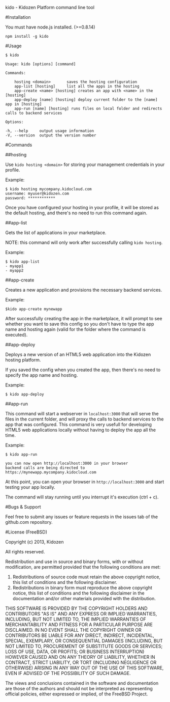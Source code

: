 kido - Kidozen Platform command line tool

#Installation

You must have node.js installed. (>=0.8.14)

	npm install -g kido

#Usage


	$ kido

	Usage: kido [options] [command]

	Commands:

		hosting <domain>       saves the hosting configuration
		app-list [hosting]     list all the apps in the hosting
		app-create <name> [hosting] creates an app with <name> in the [hosting]
		app-deploy [name] [hosting] deploy current folder to the [name] app in [hosting]
		app-run [name] [hosting] runs files on local folder and redirects calls to backend services

	Options:

	-h, --help     output usage information
	-V, --version  output the version number

#Commands

##hosting

Use `kido hosting <domain>` for storing your management credentials in your profile.

Example:


	$ kido hosting mycompany.kidocloud.com
	username: myuser@kidozen.com
	password: ************

Once you have configured your hosting in your profile, it will be stored as the default hosting, and there's no need to run this command again.


##app-list

Gets the list of applications in your marketplace.

NOTE: this command will only work after successfully calling `kido hosting`.

Example:


	$ kido app-list
	- myapp1
	- myapp2

##app-create

Creates a new application and provisions the necessary backend services.

Example:


	$kido app-create mynewapp

After successfully creating the app in the marketplace, it will prompt to see whether you want to save this config so you don't have to type the app name and hosting again (valid for the folder where the command is executed).

##app-deploy

Deploys a new version of an HTML5 web application into the Kidozen hosting platform.

If you saved the config when you created the app, then there's no need to specify the app name and hosting.

Example:


	$ kido app-deploy

##app-run

This command will start a webserver in `localhost:3000` that will serve the files in the current folder, and will proxy the calls to backend services to the app that was configured. This command is very usefull for developing HTML5 web applications locally without having to deploy the app all the time.

Example:


	$ kido app-run
	
	you can now open http://localhost:3000 in your browser
	backend calls are being directed to https://mynewapp.mycompany.kidocloud.com

At this point, you can open your browser in `http://localhost:3000` and start testing your app locally.

The command will stay running until you interrupt it's execution (ctrl + c).

#Bugs & Support

Feel free to submit any issues or feature requests in the issues tab of the github.com repository.

#License (FreeBSD)

Copyright (c) 2013, Kidozen

All rights reserved.

Redistribution and use in source and binary forms, with or without
modification, are permitted provided that the following conditions are met: 

1. Redistributions of source code must retain the above copyright notice, this
   list of conditions and the following disclaimer. 
2. Redistributions in binary form must reproduce the above copyright notice,
   this list of conditions and the following disclaimer in the documentation
   and/or other materials provided with the distribution. 

THIS SOFTWARE IS PROVIDED BY THE COPYRIGHT HOLDERS AND CONTRIBUTORS "AS IS" AND
ANY EXPRESS OR IMPLIED WARRANTIES, INCLUDING, BUT NOT LIMITED TO, THE IMPLIED
WARRANTIES OF MERCHANTABILITY AND FITNESS FOR A PARTICULAR PURPOSE ARE
DISCLAIMED. IN NO EVENT SHALL THE COPYRIGHT OWNER OR CONTRIBUTORS BE LIABLE FOR
ANY DIRECT, INDIRECT, INCIDENTAL, SPECIAL, EXEMPLARY, OR CONSEQUENTIAL DAMAGES
(INCLUDING, BUT NOT LIMITED TO, PROCUREMENT OF SUBSTITUTE GOODS OR SERVICES;
LOSS OF USE, DATA, OR PROFITS; OR BUSINESS INTERRUPTION) HOWEVER CAUSED AND
ON ANY THEORY OF LIABILITY, WHETHER IN CONTRACT, STRICT LIABILITY, OR TORT
(INCLUDING NEGLIGENCE OR OTHERWISE) ARISING IN ANY WAY OUT OF THE USE OF THIS
SOFTWARE, EVEN IF ADVISED OF THE POSSIBILITY OF SUCH DAMAGE.

The views and conclusions contained in the software and documentation are those
of the authors and should not be interpreted as representing official policies, 
either expressed or implied, of the FreeBSD Project.